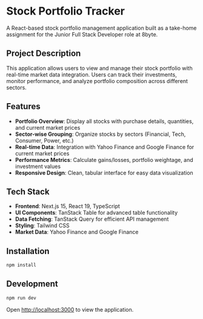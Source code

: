 # Stock Portfolio Tracker

A React-based stock portfolio management application built as a take-home assignment for the Junior Full Stack Developer role at 8byte.

## Project Description

This application allows users to view and manage their stock portfolio with real-time market data integration. Users can track their investments, monitor performance, and analyze portfolio composition across different sectors.

## Features

- **Portfolio Overview**: Display all stocks with purchase details, quantities, and current market prices
- **Sector-wise Grouping**: Organize stocks by sectors (Financial, Tech, Consumer, Power, etc.)
- **Real-time Data**: Integration with Yahoo Finance and Google Finance for current market prices
- **Performance Metrics**: Calculate gains/losses, portfolio weightage, and investment values
- **Responsive Design**: Clean, tabular interface for easy data visualization

## Tech Stack

- **Frontend**: Next.js 15, React 19, TypeScript
- **UI Components**: TanStack Table for advanced table functionality
- **Data Fetching**: TanStack Query for efficient API management
- **Styling**: Tailwind CSS
- **Market Data**: Yahoo Finance and Google Finance

## Installation

```bash
npm install
```

## Development

```bash
npm run dev
```

Open [http://localhost:3000](http://localhost:3000) to view the application.
